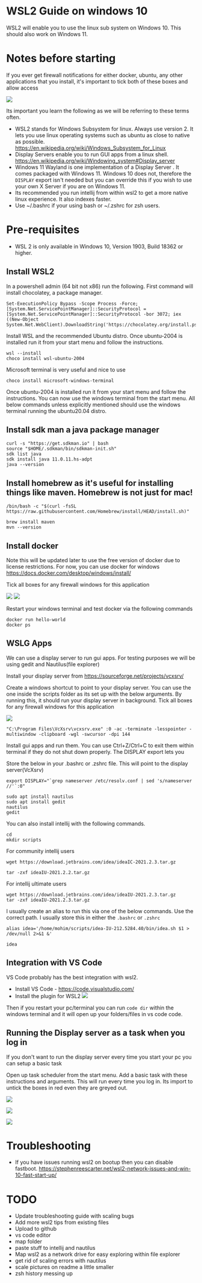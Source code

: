 # WSL2 Guide on windows 10

WSL2 will enable you to use the linux sub system on Windows 10. This should also work on Windows 11.

# Notes before starting

If you ever get firewall notifications for either docker, ubuntu, any other applications that you install, it's important to tick both of these boxes and allow access

![](images/firewall.png)

Its important you learn the following as we will be referring  to these terms often.
 
- WSL2 stands for Windows Subsystem for linux. Always use version 2. It lets you use linux operating systems such as ubuntu as close to native as possible. https://en.wikipedia.org/wiki/Windows_Subsystem_for_Linux
- Display Servers enable you to run GUI apps from a linux shell. https://en.wikipedia.org/wiki/Windowing_system#Display_server
- Windows 11 Wayland is one implementation of a Display Server . It comes packaged with Windows 11. Windows 10 does not, therefore the `DISPLAY` export isn't needed but you can override this if you wish to use your own X Server if you are on Windows 11.
- Its recommended you run intellij from within wsl2 to get a more native linux experience. It also indexes faster. 
- Use ~/.bashrc if your using bash or ~/.zshrc for zsh users.

# Pre-requisites 
- WSL 2 is only available in Windows 10, Version 1903, Build 18362 or higher.

## Install WSL2
In a powershell admin (64 bit not x86) run the following. First command will install chocolatey, a package manager. 
```
Set-ExecutionPolicy Bypass -Scope Process -Force; [System.Net.ServicePointManager]::SecurityProtocol = [System.Net.ServicePointManager]::SecurityProtocol -bor 3072; iex ((New-Object System.Net.WebClient).DownloadString('https://chocolatey.org/install.ps1'))
```

Install WSL and the recommended Ubuntu distro. Once ubuntu-2004 is installed run it from your start menu and follow the instructions.

```
wsl --install
choco install wsl-ubuntu-2004
```

Microsoft terminal is very useful and nice to use
```
choco install microsoft-windows-terminal
```
Once ubuntu-2004 is installed run it from your start menu and follow the instructions.
You can now use the windows terminal from the start menu. All below commands unless explicitly mentioned should use the windows terminal running the ubuntu20.04 distro. 

## Install sdk man a java package manager
```
curl -s "https://get.sdkman.io" | bash
source "$HOME/.sdkman/bin/sdkman-init.sh"
sdk list java
sdk install java 11.0.11.hs-adpt
java --version
```

## Install homebrew as it's useful for installing things like maven. Homebrew is not just for mac!
```
/bin/bash -c "$(curl -fsSL https://raw.githubusercontent.com/Homebrew/install/HEAD/install.sh)"

brew install maven
mvn --version
```

## Install docker 
Note this will be updated later to use the free version of docker due to license restrictions. For now, you can use docker for windows
https://docs.docker.com/desktop/windows/install/

Tick all boxes for any firewall windows for this application

![](images/docker-wsl2-enable.png)
![](images/docker-ubuntu-enable.png)


Restart your windows terminal and test docker via the following commands
```
docker run hello-world
docker ps
```

## WSLG Apps
We can use a display server to run gui apps. For testing purposes we will be using gedit and Nautilus(file explorer)

Install your display server from https://sourceforge.net/projects/vcxsrv/

Create a windows shortcut to point to your display server. You can use the one inside the scripts folder as its set up with the below arguments. By running this, it should run your display server in background. Tick all boxes for any firewall windows for this application

![](images/vc-shortcut.png)

```
"C:\Program Files\VcXsrv\vcxsrv.exe" :0 -ac -terminate -lesspointer -multiwindow -clipboard -wgl -swcursor -dpi 144
```

Install gui apps and run them. You can use Ctrl+Z/Ctrl+C to exit them within terminal if they do not shut down properly. The DISPLAY export lets you 

Store the below in your .bashrc or .zshrc file. This will point to the display server(VcXsrv)
```
export DISPLAY="`grep nameserver /etc/resolv.conf | sed 's/nameserver //'`:0"
```

```
sudo apt install nautilus
sudo apt install gedit
nautilus
gedit
```

You can also install intellij with the following commands.
```
cd
mkdir scripts
```

For community intellij users
```
wget https://download.jetbrains.com/idea/ideaIC-2021.2.3.tar.gz

tar -zxf ideaIU-2021.2.2.tar.gz
```

For intellij ultimate users
```
wget https://download.jetbrains.com/idea/ideaIU-2021.2.3.tar.gz
tar -zxf ideaIU-2021.2.3.tar.gz
```

I usually create an alias to run this via one of the below commands. Use the correct path. I usually store this in either the `.bashrc`  or `.zshrc`
```
alias idea='/home/mohim/scripts/idea-IU-212.5284.40/bin/idea.sh $1 > /dev/null 2>&1 &'

idea
```

## Integration with VS Code
VS Code probably has the best integration with wsl2. 
- Install VS Code - https://code.visualstudio.com/
- Install the plugin for WSL2
![](images/vs-code-wsl2-plugin.png)

Then if you restart your pc/terminal you can run `code dir` within the windows terminal and it will open up your folders/files in vs code code.

## Running the Display server as a task when you log in
If you don't want to run the display server every time you start your pc you can setup a basic task

Open up task scheduler from the start menu. Add a basic task with these instructions and arguments. This will run every time you log in. Its import to untick the boxes in red even they are greyed out.

![](images/task-scheduler-trigger.png)

![](images/task-scheduler-trigger.png)

![](images/task-scheduler-untick-these-boxes.png)



# Troubleshooting
- If you have issues running wsl2 on bootup then you can disable fastboot. https://stephenreescarter.net/wsl2-network-issues-and-win-10-fast-start-up/



# TODO

- Update troubleshooting guide with scaling bugs
- Add more wsl2 tips from existing files
- Upload to github
- vs code editor
- map folder
- paste stuff to intellij and nautilus
- Map wsl2 as a network drive for easy exploring within file explorer
- get rid of scaling errors with nautilus
- scale pictures on readme a little smaller
- zsh history messing up

